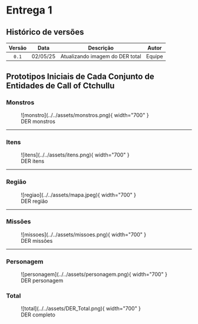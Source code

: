 # Entrega 1

## Histórico de versões

| Versão |    Data    | Descrição               | Autor                                                                                                                 |
| :----: | :--------: | ----------------------- | --------------------------------------------------------------------------------------------------------------------- |
| `0.1`  | 02/05/25 |  Atualizando imagem do DER total  |        Equipe                |


## Prototipos Iniciais de Cada Conjunto de Entidades de Call of Ctchullu
### Monstros
<figure markdown="span">
  ![monstro](../../assets/monstros.png){ width="700" }
  <figcaption>DER monstros</figcaption>
</figure>

---

### Itens
<figure markdown="span">
  ![itens](../../assets/itens.png){ width="700" }
  <figcaption>DER itens</figcaption>
</figure>

---

### Região
<figure markdown="span">
  ![regiao](../../assets/mapa.jpeg){ width="700" }
  <figcaption>DER região</figcaption>
</figure>

---

### Missões
<figure markdown="span">
  ![missoes](../../assets/missoes.png){ width="700" }
  <figcaption>DER missões</figcaption>
</figure>

---

### Personagem
<figure markdown="span">
  ![personagem](../../assets/personagem.png){ width="700" }
  <figcaption>DER personagem</figcaption>
</figure>

### Total
<figure markdown="span">
  ![total](../../assets/DER_Total.png){ width="700" }
  <figcaption>DER completo</figcaption>
</figure>
